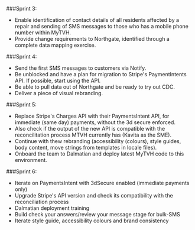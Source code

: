 ###Sprint 3:
- Enable identification of contact details of all residents affected by a repair and sending of SMS messages to those who has a mobile phone number within MyTVH.
- Provide change requirements to Northgate, identified through a complete data mapping exercise.


###Sprint 4:
- Send the first SMS messages to customers via Notify. 
- Be unblocked and have a plan for migration to Stripe's PaymentIntents API. If possible, start using the API. 
- Be able to pull data out of Northgate and be ready to try out CDC.
- Deliver a piece of visual rebranding.

###Sprint 5:
- Replace Stripe's Charges API with their PaymentsIntent API, for immediate (same day) payments, without the 3d secure enforced. 
- Also check if the output of the new API is compatible with the reconcilitation process MTVH currently has (Kavita as the SME).
- Continue with thew rebranding (accessibility (colours), style guides, body content, move strings from templates in locale files).
- Onboard the team to Dalmatian and deploy latest MyTVH code to this environment.

###Sprint 6:
- Iterate on PaymentsIntent with 3dSecure enabled (immediate payments only)
- Upgrade Stripe's API version and check its compatibility with the reconciliation process
- Dalmatian deployment training
- Build check your answers/review your message stage for bulk-SMS
- Iterate style guide, accessibility colours and brand consistency
